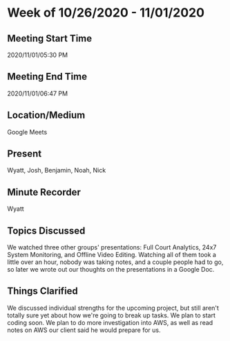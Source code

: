 # Week of 10/26/2020 - 11/01/2020

## Meeting Start Time

2020/11/01/05:30 PM

## Meeting End Time

2020/11/01/06:47 PM

## Location/Medium

Google Meets

## Present

Wyatt, Josh, Benjamin, Noah, Nick

## Minute Recorder

Wyatt

## Topics Discussed

We watched three other groups' presentations: Full Court Analytics, 24x7 System Monitoring, and Offline Video Editing. Watching all of them took a little over an hour, nobody was taking notes, and a couple people had to go, so later we wrote out our thoughts on the presentations in a Google Doc.

## Things Clarified

We discussed individual strengths for the upcoming project, but still aren't totally sure yet about how we're going to break up tasks. We plan to start coding soon. We plan to do more investigation into AWS, as well as read notes on AWS our client said he would prepare for us.
